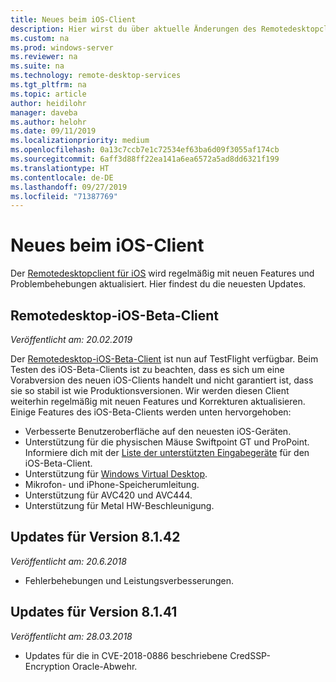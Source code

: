 ```yaml
---
title: Neues beim iOS-Client
description: Hier wirst du über aktuelle Änderungen des Remotedesktopclients für iOS informiert.
ms.custom: na
ms.prod: windows-server
ms.reviewer: na
ms.suite: na
ms.technology: remote-desktop-services
ms.tgt_pltfrm: na
ms.topic: article
author: heidilohr
manager: daveba
ms.author: helohr
ms.date: 09/11/2019
ms.localizationpriority: medium
ms.openlocfilehash: 0a13c7ccb7e1c72534ef63ba6d09f3055af174cb
ms.sourcegitcommit: 6aff3d88ff22ea141a6ea6572a5ad8dd6321f199
ms.translationtype: HT
ms.contentlocale: de-DE
ms.lasthandoff: 09/27/2019
ms.locfileid: "71387769"
---
```

# <a name="whats-new-in-the-ios-client"></a>Neues beim iOS-Client

Der [Remotedesktopclient für iOS](remote-desktop-ios.md) wird regelmäßig mit neuen Features und Problembehebungen aktualisiert. Hier findest du die neuesten Updates.

## <a name="remote-desktop-ios-beta-client"></a>Remotedesktop-iOS-Beta-Client

*Veröffentlicht am: 20.02.2019*

Der [Remotedesktop-iOS-Beta-Client](remote-desktop-ios.md#download-the-remote-desktop-ios-beta-client-from-apple-testflight) ist nun auf TestFlight verfügbar. Beim Testen des iOS-Beta-Clients ist zu beachten, dass es sich um eine Vorabversion des neuen iOS-Clients handelt und nicht garantiert ist, dass sie so stabil ist wie Produktionsversionen. Wir werden diesen Client weiterhin regelmäßig mit neuen Features und Korrekturen aktualisieren. Einige Features des iOS-Beta-Clients werden unten hervorgehoben:

- Verbesserte Benutzeroberfläche auf den neuesten iOS-Geräten.
- Unterstützung für die physischen Mäuse Swiftpoint GT und ProPoint. Informiere dich mit der [Liste der unterstützten Eingabegeräte](remote-desktop-ios.md#supported-input-devices) für den iOS-Beta-Client.
- Unterstützung für [Windows Virtual Desktop](https://aka.ms/wvd).
- Mikrofon- und iPhone-Speicherumleitung.
- Unterstützung für AVC420 und AVC444.
- Unterstützung für Metal HW-Beschleunigung.

## <a name="updates-for-version-8142"></a>Updates für Version 8.1.42

*Veröffentlicht am: 20.6.2018*

- Fehlerbehebungen und Leistungsverbesserungen.

## <a name="updates-for-version-8141"></a>Updates für Version 8.1.41

*Veröffentlicht am: 28.03.2018*

- Updates für die in CVE-2018-0886 beschriebene CredSSP-Encryption Oracle-Abwehr.
